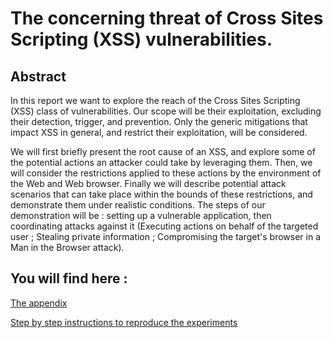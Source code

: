 The concerning threat of Cross Sites Scripting (XSS) vulnerabilities.
=====================================================================

Abstract
--------
In this report we want to explore the reach of the Cross Sites Scripting (XSS) class of vulnerabilities. Our scope will be their exploitation, excluding their detection, trigger, and prevention. Only the generic mitigations that impact XSS in general, and restrict their exploitation, will be considered.

We will first briefly present the root cause of an XSS, and explore some of the potential actions an attacker could take by leveraging them. Then, we will consider the restrictions applied to these actions by the environment of the Web and Web browser.
Finally we will describe potential attack scenarios that can take place within the bounds of these restrictions, and demonstrate them under realistic conditions.
The steps of our demonstration will be : setting up a vulnerable application, then coordinating attacks against it (Executing actions on behalf of the targeted user ; Stealing private information ; Compromising the target's browser in a Man in the Browser attack).

You will find here :
--------------------
[The appendix](https://github.com/centime/xss-paper/blob/master/appendix.pdf)

[Step by step instructions to reproduce the experiments](https://github.com/centime/xss-paper/blob/master/Exploitations.md)



